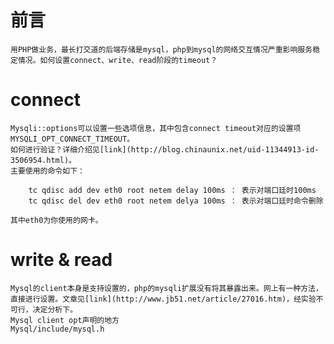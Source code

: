 前言
=====
    用PHP做业务，最长打交道的后端存储是mysql，php到mysql的网络交互情况严重影响服务稳定情况。如何设置connect、write、read阶段的timeout？
connect
=====
	Mysqli::options可以设置一些选项信息，其中包含connect timeout对应的设置项MYSQLI_OPT_CONNECT_TIMEOUT。
	如何进行验证？详细介绍见[link](http://blog.chinaunix.net/uid-11344913-id-3506954.html)。
	主要使用的命令如下：
	
        tc qdisc add dev eth0 root netem delay 100ms ： 表示对端口廷时100ms
        tc qdisc del dev eth0 root netem delya 100ms ： 表示对端口廷时命令删除
        
	其中eth0为你使用的网卡。
write & read
=====
	Mysql的client本身是支持设置的，php的mysqli扩展没有将其暴露出来。网上有一种方法，直接进行设置。文章见[link](http://www.jb51.net/article/27016.htm)，经实验不可行，决定分析下。
	Mysql client opt声明的地方
	Mysql/include/mysql.h
